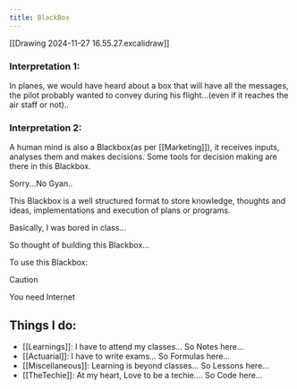```yaml
---
title: BlackBox
---
```

[[Drawing 2024-11-27 16.55.27.excalidraw]]


### Interpretation 1: 
In planes, we would have heard about a box that will have all the messages, the pilot probably wanted to convey during his flight...(even if it reaches the air staff or not)..

###  Interpretation 2:

A human mind is also a Blackbox(as per [[Marketing]]), it receives inputs, analyses them and makes decisions. Some tools for decision making are there in this Blackbox.

Sorry...No Gyan..

This Blackbox is a well structured format to store knowledge, thoughts and ideas, implementations and execution of plans or programs.

Basically, I was bored in class...

So thought of building this Blackbox...

To use this Blackbox:

> [!caution]
> You need Internet

## Things I do:
- [[Learnings]]: I have to attend my classes...  So Notes here...
- [[Actuarial]]: I have to write exams... So Formulas here...
- [[Miscellaneous]]: Learning is beyond classes... So Lessons here...
- [[TheTechie]]: At my heart, Love to be a techie.... So Code here...






